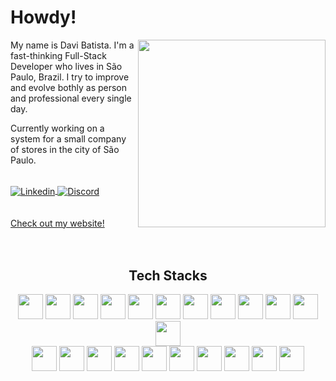 <h1>Howdy!</h1>
<img src="https://github-readme-stats.vercel.app/api/top-langs/?username=odavibatista&layout=compact&langs_count=8&theme=algolia&count_private=true" width="300"align="right"/>
  <div align="left" width="375">
    <p>
    My name is Davi Batista. I'm a fast-thinking Full-Stack Developer who lives in São Paulo, Brazil. I try to improve and evolve bothly as person and professional every single day.
    </p>
    <p>
    Currently working on a system for a small company of stores in the city of São Paulo.
    </p> 
<div align="left">
    <br>
  <a href="https://www.linkedin.com/in/odavibatista/">
    <img align="center" src="https://img.shields.io/badge/LinkedIn-0077B5?style=for-the-badge&logo=linkedin&logoColor=white" alt="Linkedin"/>
  </a>
  <a href="https://discord.com/users/301873796200005633">
    <img align="center" src="https://img.shields.io/badge/Discord-%235865F2.svg?style=for-the-badge&logo=discord&logoColor=white" alt="Discord"/>
  </a>
<br>
<br>
<br>
    <a align="center" href="https://odavibatista.com">
    Check out my website!
    </a>    
</div>
<br>
<br>
  </div>
<div align="center" width="400px">
    <h2>Tech Stacks</h2>
    <img width="40px" src="https://cdn.jsdelivr.net/gh/devicons/devicon/icons/javascript/javascript-original.svg"/>
    <img width="40px" src="https://cdn.jsdelivr.net/gh/devicons/devicon/icons/typescript/typescript-original.svg"/>
    <img width="40px" src="https://cdn.jsdelivr.net/gh/devicons/devicon/icons/react/react-original.svg"/>
    <img width="40px" src="https://cdn.jsdelivr.net/gh/devicons/devicon/icons/nextjs/nextjs-line.svg" />
    <img width="40px" src="https://cdn.jsdelivr.net/gh/devicons/devicon/icons/angularjs/angularjs-plain.svg"/>
    <img width="40px" src="https://cdn.jsdelivr.net/gh/devicons/devicon/icons/sass/sass-original.svg"/>
    <img width="40px" src="https://cdn.jsdelivr.net/gh/devicons/devicon/icons/bootstrap/bootstrap-original.svg" />
    <img width="40px" src="https://cdn.jsdelivr.net/gh/devicons/devicon@latest/icons/tailwindcss/tailwindcss-original.svg" />
    <img width="40px" src="https://cdn.jsdelivr.net/gh/devicons/devicon/icons/html5/html5-original.svg"/>
    <img width="40px" src="https://cdn.jsdelivr.net/gh/devicons/devicon/icons/css3/css3-original.svg"/>
    <img width="40px" src="https://cdn.jsdelivr.net/gh/devicons/devicon/icons/photoshop/photoshop-plain.svg" />
    <img width="40px" src="https://cdn.jsdelivr.net/gh/devicons/devicon/icons/figma/figma-original.svg" />
    <br>
    <img width="40px" src="https://cdn.jsdelivr.net/gh/devicons/devicon/icons/java/java-original.svg"/>
    <img width="40px" src="https://cdn.jsdelivr.net/gh/devicons/devicon/icons/nodejs/nodejs-original.svg"/>
    <img width="40px" src="https://cdn.jsdelivr.net/gh/devicons/devicon/icons/express/express-original.svg" />
    <img width="40px" src="https://cdn.jsdelivr.net/gh/devicons/devicon@latest/icons/nestjs/nestjs-original.svg" />
    <img width="40px" src="https://cdn.jsdelivr.net/gh/devicons/devicon/icons/jest/jest-plain.svg" />
    <img width="40px" src="https://cdn.jsdelivr.net/gh/devicons/devicon/icons/postgresql/postgresql-original.svg" />
    <img width="40px" src="https://cdn.jsdelivr.net/gh/devicons/devicon/icons/mysql/mysql-original-wordmark.svg" />
    <img width="40px" src="https://cdn.jsdelivr.net/gh/devicons/devicon/icons/mongodb/mongodb-plain-wordmark.svg"/>
    <img width="40px" src="https://cdn.jsdelivr.net/gh/devicons/devicon/icons/docker/docker-plain.svg" />
    <img width="40px" src="https://cdn.jsdelivr.net/gh/devicons/devicon/icons/git/git-original.svg" />
</div>
